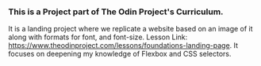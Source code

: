 ### This is a Project part of The Odin Project's Curriculum.

It is a landing project where we replicate a website based on an image of it along with formats for font, and font-size. Lesson Link: https://www.theodinproject.com/lessons/foundations-landing-page.
It focuses on deepening my knowledge of Flexbox and CSS selectors.

